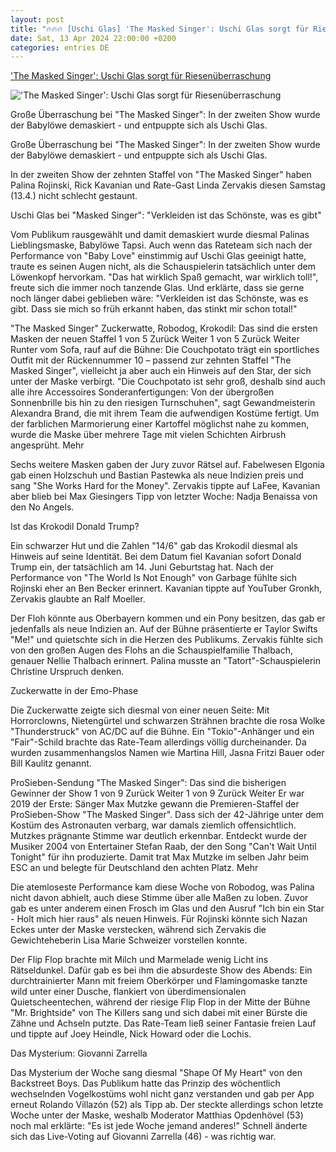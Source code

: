 ```yaml
---
layout: post
title: "🔥🔥🔥 [Uschi Glas] 'The Masked Singer': Uschi Glas sorgt für Riesenüberraschung"
date: Sat, 13 Apr 2024 22:00:00 +0200
categories: entries DE
---
```

['The Masked Singer': Uschi Glas sorgt für Riesenüberraschung](https://www.stern.de/kultur/tv/-the-masked-singer---uschi-glas-sorgt-fuer-riesenueberraschung-34626160.html)

!['The Masked Singer': Uschi Glas sorgt für Riesenüberraschung](https://image.stern.de/34626164/t/00/v1/w1440/r1.7778/-/14--uschi-glas-sorgt-fuer-riesenueberraschung---16-9---spoton-article-1064879.jpg)

Große Überraschung bei "The Masked Singer": In der zweiten Show wurde der Babylöwe demaskiert - und entpuppte sich als Uschi Glas.

Große Überraschung bei "The Masked Singer": In der zweiten Show wurde der Babylöwe demaskiert - und entpuppte sich als Uschi Glas.

In der zweiten Show der zehnten Staffel von "The Masked Singer" haben Palina Rojinski, Rick Kavanian und Rate-Gast Linda Zervakis diesen Samstag (13.4.) nicht schlecht gestaunt.

Uschi Glas bei "Masked Singer": "Verkleiden ist das Schönste, was es gibt"

Vom Publikum rausgewählt und damit demaskiert wurde diesmal Palinas Lieblingsmaske, Babylöwe Tapsi. Auch wenn das Rateteam sich nach der Performance von "Baby Love" einstimmig auf Uschi Glas geeinigt hatte, traute es seinen Augen nicht, als die Schauspielerin tatsächlich unter dem Löwenkopf hervorkam. "Das hat wirklich Spaß gemacht, war wirklich toll!", freute sich die immer noch tanzende Glas. Und erklärte, dass sie gerne noch länger dabei geblieben wäre: "Verkleiden ist das Schönste, was es gibt. Dass sie mich so früh erkannt haben, das stinkt mir schon total!"

"The Masked Singer" Zuckerwatte, Robodog, Krokodil: Das sind die ersten Masken der neuen Staffel 1 von 5 Zurück Weiter 1 von 5 Zurück Weiter Runter vom Sofa, rauf auf die Bühne: Die Couchpotato trägt ein sportliches Outfit mit der Rückennummer 10 – passend zur zehnten Staffel "The Masked Singer", vielleicht ja aber auch ein Hinweis auf den Star, der sich unter der Maske verbirgt. "Die Couchpotato ist sehr groß, deshalb sind auch alle ihre Accessoires Sonderanfertigungen: Von der übergroßen Sonnenbrille bis hin zu den riesigen Turnschuhen", sagt Gewandmeisterin Alexandra Brand, die mit ihrem Team die aufwendigen Kostüme fertigt. Um der farblichen Marmorierung einer Kartoffel möglichst nahe zu kommen, wurde die Maske über mehrere Tage mit vielen Schichten Airbrush angesprüht. Mehr

Sechs weitere Masken gaben der Jury zuvor Rätsel auf. Fabelwesen Elgonia gab einen Holzschuh und Bastian Pastewka als neue Indizien preis und sang "She Works Hard for the Money". Zervakis tippte auf LaFee, Kavanian aber blieb bei Max Giesingers Tipp von letzter Woche: Nadja Benaissa von den No Angels.

Ist das Krokodil Donald Trump?

Ein schwarzer Hut und die Zahlen "14/6" gab das Krokodil diesmal als Hinweis auf seine Identität. Bei dem Datum fiel Kavanian sofort Donald Trump ein, der tatsächlich am 14. Juni Geburtstag hat. Nach der Performance von "The World Is Not Enough" von Garbage fühlte sich Rojinski eher an Ben Becker erinnert. Kavanian tippte auf YouTuber Gronkh, Zervakis glaubte an Ralf Moeller.

Der Floh könnte aus Oberbayern kommen und ein Pony besitzen, das gab er jedenfalls als neue Indizien an. Auf der Bühne präsentierte er Taylor Swifts "Me!" und quietschte sich in die Herzen des Publikums. Zervakis fühlte sich von den großen Augen des Flohs an die Schauspielfamilie Thalbach, genauer Nellie Thalbach erinnert. Palina musste an "Tatort"-Schauspielerin Christine Urspruch denken.

Zuckerwatte in der Emo-Phase

Die Zuckerwatte zeigte sich diesmal von einer neuen Seite: Mit Horrorclowns, Nietengürtel und schwarzen Strähnen brachte die rosa Wolke "Thunderstruck" von AC/DC auf die Bühne. Ein "Tokio"-Anhänger und ein "Fair"-Schild brachte das Rate-Team allerdings völlig durcheinander. Da wurden zusammenhangslos Namen wie Martina Hill, Jasna Fritzi Bauer oder Bill Kaulitz genannt.

ProSieben-Sendung "The Masked Singer": Das sind die bisherigen Gewinner der Show 1 von 9 Zurück Weiter 1 von 9 Zurück Weiter Er war 2019 der Erste: Sänger Max Mutzke gewann die Premieren-Staffel der ProSieben-Show "The Masked Singer". Dass sich der 42-Jährige unter dem Kostüm des Astronauten verbarg, war damals ziemlich offensichtlich. Mutzkes prägnante Stimme war deutlich erkennbar. Entdeckt wurde der Musiker 2004 von Entertainer Stefan Raab, der den Song "Can't Wait Until Tonight" für ihn produzierte. Damit trat Max Mutzke im selben Jahr beim ESC an und belegte für Deutschland den achten Platz. Mehr

Die atemloseste Performance kam diese Woche von Robodog, was Palina nicht davon abhielt, auch diese Stimme über alle Maßen zu loben. Zuvor gab es unter anderem einen Frosch im Glas und den Ausruf "Ich bin ein Star - Holt mich hier raus" als neuen Hinweis. Für Rojinski könnte sich Nazan Eckes unter der Maske verstecken, während sich Zervakis die Gewichteheberin Lisa Marie Schweizer vorstellen konnte.

Der Flip Flop brachte mit Milch und Marmelade wenig Licht ins Rätseldunkel. Dafür gab es bei ihm die absurdeste Show des Abends: Ein durchtrainierter Mann mit freiem Oberkörper und Flamingomaske tanzte wild unter einer Dusche, flankiert von überdimensionalen Quietscheentechen, während der riesige Flip Flop in der Mitte der Bühne "Mr. Brightside" von The Killers sang und sich dabei mit einer Bürste die Zähne und Achseln putzte. Das Rate-Team ließ seiner Fantasie freien Lauf und tippte auf Joey Heindle, Nick Howard oder die Lochis.

Das Mysterium: Giovanni Zarrella

Das Mysterium der Woche sang diesmal "Shape Of My Heart" von den Backstreet Boys. Das Publikum hatte das Prinzip des wöchentlich wechselnden Vogelkostüms wohl nicht ganz verstanden und gab per App erneut Rolando Villazón (52) als Tipp ab. Der steckte allerdings schon letzte Woche unter der Maske, weshalb Moderator Matthias Opdenhövel (53) noch mal erklärte: "Es ist jede Woche jemand anderes!" Schnell änderte sich das Live-Voting auf Giovanni Zarrella (46) - was richtig war.


